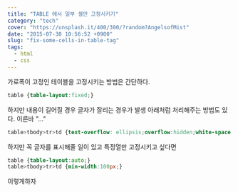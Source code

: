 ```yaml
---
title: "TABLE 에서 일부 셀만 고정시키기"
category: "tech"
cover: "https://unsplash.it/400/300/?random?AngelsofMist"
date: "2015-07-30 10:56:52 +0900"
slug: "fix-some-cells-in-table-tag"
tags: 
  - html
  - css
---
```


가로폭이 고정인 테이블을 고정시키는 방법은 간단하다.

```css
table {table-layout:fixed;}
```


하지만 내용이 길어질 경우 글자가 잘리는 경우가 발생 아래처럼 처리해주는 방법도 있다. 이른바 "..."

```css
table>tbody>tr>td {text-overflow: ellipsis;overflow:hidden;white-space:nowrap;}
```

하지만 꼭 글자를 표시해줄 일이 있고 특정열만 고정시키고 싶다면
```css
table {table-layout:auto;}
table>tbody>tr>td {min-width:100px;}
```
이렇게하자
